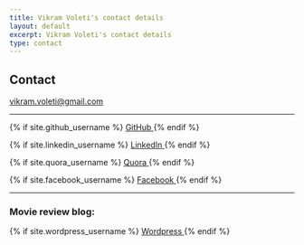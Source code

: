 ```yaml
---
title: Vikram Voleti's contact details
layout: default
excerpt: Vikram Voleti's contact details
type: contact
---
```


## Contact

[<i class="fa fa-envelope"></i> vikram.voleti@gmail.com](mailto:vikram.voleti@gmail.com)

---

{% if site.github_username %}
<a href="https://github.com/{{ site.github_username }}">
<i class="fa fa-github"></i> GitHub
</a>
{% endif %}

{% if site.linkedin_username %}
<a href="https://linkedin.com/in/{{ site.linkedin_username }}">
<i class="fa fa-linkedin"></i> LinkedIn
</a>
{% endif %}

{% if site.quora_username %}
<a href="https://www.quora.com/profile/{{ site.quora_username }}">
<i class="fa fa-quora"></i> Quora
</a>
{% endif %}

{% if site.facebook_username %}
<a href="https://www.facebook.com/{{ site.facebook_username }}">
<i class="fa fa-facebook"></i> Facebook
</a>
{% endif %}

---

### Movie review blog:

{% if site.wordpress_username %}
<a href="https://{{ site.wordpress_username }}.wordpress.com">
<i class="fa fa-wordpress"></i> Wordpress
</a>
{% endif %}
